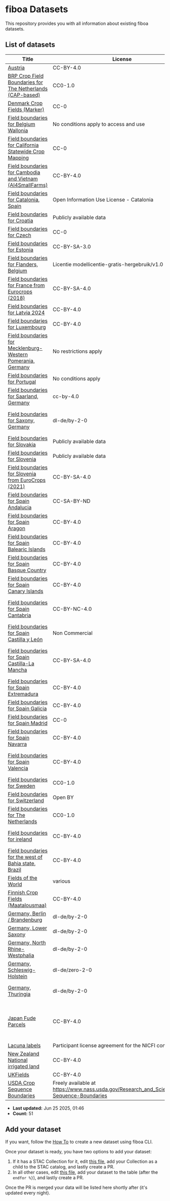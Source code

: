 
# fiboa Datasets

This repository provides you with all information about existing fiboa datasets.

## List of datasets

| Title | License | Provider |
| ----- | ------- | -------- |
| [Austria](https://source.coop/repositories/fiboa/austria/description/) | CC-BY-4.0 | Agrarmarkt Austria |
| [BRP Crop Field Boundaries for The Netherlands (CAP-based)](https://source.coop/repositories/fiboa/nl-crop/description/) | CC0-1.0 |  |
| [Denmark Crop Fields (Marker)](https://source.coop/repositories/fiboa/denmark/description/) | CC-0 |  |
| [Field boundaries for Belgium Wallonia](https://source.coop/repositories/fiboa/be-wa/description/) | No conditions apply to access and use |  |
| [Field boundaries for California Statewide Crop Mapping](https://source.coop/repositories/fiboa/us-ca-scm/description/) | CC-0 |  |
| [Field boundaries for Cambodia and Vietnam (AI4SmallFarms)](https://source.coop/repositories/fiboa/ai4sf/description/) | CC-BY-4.0 |  |
| [Field boundaries for Catalonia, Spain](https://source.coop/repositories/fiboa/es-cat/description/) | Open Information Use License - Catalonia | Catalonia Department of Agriculture, Livestock, Fisheries and Food |
| [Field boundaries for Croatia](https://source.coop/repositories/fiboa/croatia/description/) | Publicly available data |  |
| [Field boundaries for Czech](https://source.coop/repositories/fiboa/czech/description/) | CC-0 |  |
| [Field boundaries for Estonia](https://source.coop/repositories/fiboa/estonia-ec/description/) | CC-BY-SA-3.0 | Põllumajanduse Registrite ja Informatsiooni Amet |
| [Field boundaries for Flanders, Belgium](https://source.coop/repositories/fiboa/be-vlg/description/) | Licentie modellicentie-gratis-hergebruik/v1.0 |  |
| [Field boundaries for France from Eurocrops (2018)](https://source.coop/repositories/fiboa/france-ec/description/) | CC-BY-SA-4.0 | Institut National de l'Information Géographique et Forestière |
| [Field boundaries for Latvia 2024](https://source.coop/repositories/fiboa/latvia/description/) | CC-BY-4.0 | Lauku atbalsta dienests |
| [Field boundaries for Luxembourg](https://source.coop/repositories/fiboa/luxembourg/description/) | CC-BY-4.0 | Luxembourg ministry of Agriculture |
| [Field boundaries for Mecklenburg-Western Pomerania, Germany](https://source.coop/repositories/fiboa/de-mv/description/) | No restrictions apply |  |
| [Field boundaries for Portugal](https://source.coop/repositories/fiboa/portugal/description/) | No conditions apply |  |
| [Field boundaries for Saarland, Germany](https://source.coop/repositories/fiboa/de-sl/description/) | cc-by-4.0 | © GDI-SL 2024 |
| [Field boundaries for Saxony, Germany](https://source.coop/repositories/fiboa/de-sax/description/) | dl-de/by-2-0 | Sächsisches Landesamt für Umwelt, Landwirtschaft und Geologie |
| [Field boundaries for Slovakia](https://source.coop/repositories/fiboa/slovakia/description/) | Publicly available data |  |
| [Field boundaries for Slovenia](https://source.coop/repositories/fiboa/slovenia/description/) | Publicly available data |  |
| [Field boundaries for Slovenia from EuroCrops (2021)](https://source.coop/repositories/fiboa/slovenia-ec/description/) | CC-BY-SA-4.0 | Ministrstvo za kmetijstvo, gozdarstvo in prehrano |
| [Field boundaries for Spain Andalucia](https://source.coop/repositories/fiboa/es-cl/description/) | CC-SA-BY-ND | ©Junta de Andalucía |
| [Field boundaries for Spain Aragon](https://source.coop/repositories/fiboa/es-ar/description/) | CC-BY-4.0 | (c) Gobierno de Aragon |
| [Field boundaries for Spain Balearic Islands](https://source.coop/repositories/fiboa/es-pm/description/) | CC-BY-4.0 | Govern de les Illes Balears |
| [Field boundaries for Spain Basque Country](https://source.coop/repositories/fiboa/es-pv/description/) | CC-BY-4.0 | Basque Government / Gobierno Vasco |
| [Field boundaries for Spain Canary Islands](https://source.coop/repositories/fiboa/es-cn/description/) | CC-BY-4.0 | Gobierno de Canarias |
| [Field boundaries for Spain Cantabria](https://source.coop/repositories/fiboa/es-cb/description/) | CC-BY-NC-4.0 | ©Government of Cantabria. Free information available at https://mapas.cantabria.es |
| [Field boundaries for Spain Castilla y León](https://source.coop/repositories/fiboa/es-cl/description/) | Non Commercial | Commercial exploitation is prohibited |
| [Field boundaries for Spain Castilla-La Mancha](https://source.coop/repositories/fiboa/es-cm/description/) | CC-BY-SA-4.0 | Unidad de Cartografía. Secretaría General. Consejería de Agricultura , Ganadería y Desarrollo Rural. |
| [Field boundaries for Spain Extremadura](https://source.coop/repositories/fiboa/es-ex/description/) | CC-BY-4.0 | Junta de Extremadura |
| [Field boundaries for Spain Galicia](https://source.coop/repositories/fiboa/es-ga/description/) | CC-BY-4.0 | Información procedente do FOGGA |
| [Field boundaries for Spain Madrid](https://source.coop/repositories/fiboa/es-md/description/) | CC-0 | Comunidad de Madrid |
| [Field boundaries for Spain Navarra](https://source.coop/repositories/fiboa/es-nc/description/) | CC-BY-4.0 | Comunidad Foral de Navarra |
| [Field boundaries for Spain Valencia](https://source.coop/repositories/fiboa/es-vc/description/) | CC-BY-4.0 | 1403_2024PAC0050 CC BY 4.0 © Institut Cartogràfic Valencià, Generalitat |
| [Field boundaries for Sweden](https://source.coop/repositories/fiboa/sweden/description/) | CC0-1.0 | Jordbruksverket |
| [Field boundaries for Switzerland](https://source.coop/repositories/fiboa/switzerland/description/) | Open BY |  |
| [Field boundaries for The Netherlands](https://source.coop/repositories/fiboa/nl-ref/description/) | CC0-1.0 |  |
| [Field boundaries for ireland](https://source.coop/repositories/fiboa/ireland/description/) | CC-BY-4.0 | Ireland Department of Agriculture, Food and the Marine |
| [Field boundaries for the west of Bahia state, Brazil](https://source.coop/repositories/fiboa/br-ba-lem/description/) | CC-BY-4.0 |  |
| [Fields of the World](https://source.coop/repositories/kerner-lab/fields-of-the-world/description/) | various |  |
| [Finnish Crop Fields (Maatalousmaa)](https://source.coop/repositories/fiboa/finland/description/) | CC-BY-4.0 | Finnish Food Authority |
| [Germany, Berlin / Brandenburg](https://source.coop/repositories/fiboa/de-bb/description/) | dl-de/by-2-0 | Land Brandenburg |
| [Germany, Lower Saxony](https://source.coop/repositories/fiboa/de-nds/description/) | dl-de/by-2-0 | Land Niedersachsen |
| [Germany, North Rhine-Westphalia](https://source.coop/repositories/fiboa/de-nrw/description/) | dl-de/by-2-0 | Land Nordrhein-Westfalen / Open.NRW |
| [Germany, Schleswig-Holstein](https://source.coop/repositories/fiboa/de-sh/description/) | dl-de/zero-2-0 | Land Schleswig-Holstein |
| [Germany, Thuringia](https://source.coop/repositories/fiboa/de-th/description/) | dl-de/by-2-0 | Thüringer Landesamt für Landwirtschaft und Ländlichen Raum |
| [Japan Fude Parcels](https://source.coop/repositories/fiboa/japan/description/) | CC-BY-4.0 | Fude Polygon Data (2021-2024). Japanese Ministry of Agriculture, Forestry and Fisheries. Processed by Pacific Spatial Solutions, Inc |
| [Lacuna labels](https://source.coop/repositories/fiboa/lacunalabels/description/) | Participant license agreement for the NICFI contract |  |
| [New Zealand National irrigated land](https://source.coop/repositories/fiboa/newzealand/description/) | CC-BY-4.0 | New Zealand Ministry for the Environment |
| [UKFields](https://zenodo.org/records/11110206) | CC-BY-4.0 | Bancroft S, Wilkins J |
| [USDA Crop Sequence Boundaries](https://source.coop/repositories/fiboa/us-usda-cropland/description/) | Freely available at https://www.nass.usda.gov/Research_and_Science/Crop-Sequence-Boundaries |  |

* **Last updated:** Jun 25 2025, 01:46 
* **Count:** 51

## Add your dataset

If you want, follow the [How To](HOWTO.md) to create a new dataset using fiboa CLI.

Once your dataset is ready, you have two options to add your dataset:
1. If it has a STAC Collection for it, edit [this file](https://github.com/fiboa/fiboa.github.io/edit/main/stac/catalog.json), add your Collection as a child to the STAC catalog, and lastly create a PR.
2. In all other cases, edit [this file](https://github.com/fiboa/data/edit/main/README.md.jinja), add your dataset to the table (after the `endfor %}`), and lastly create a PR.

Once the PR is merged your data will be listed here shortly after (it's updated every night).